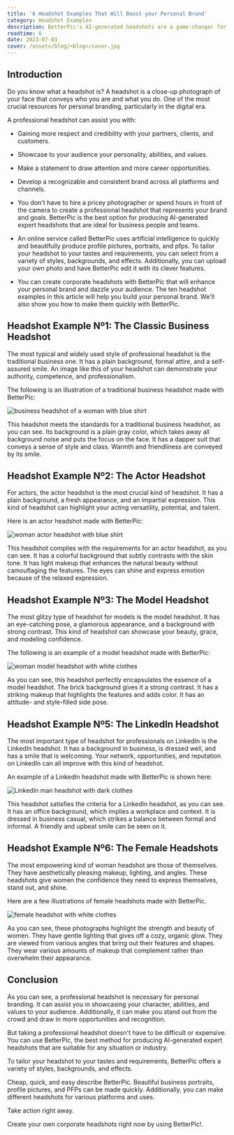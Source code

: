 ```yaml
---
title: '6 Headshot Examples That Will Boost your Personal Brand'
category: Headshot Examples
description: BetterPic's AI-generated headshots are a game-changer for personal branding. Create stunning headshots for any industry or platform with ease.
readtime: 6
date: 2023-07-03
cover: /assets/blog/<blog>/cover.jpg
---
```

## Introduction
Do you know what a headshot is? A headshot is a close-up photograph of your face that conveys who you are and what you do. One of the most crucial resources for personal branding, particularly in the digital era.

A professional headshot can assist you with:

- Gaining more respect and credibility with your partners, clients, and customers.

- Showcase to your audience your personality, abilities, and values.

- Make a statement to draw attention and more career opportunities.

- Develop a recognizable and consistent brand across all platforms and channels.

- You don't have to hire a pricey photographer or spend hours in front of the camera to create a professional headshot that represents your brand and goals. BetterPic is the best option for producing AI-generated expert headshots that are ideal for business people and teams.

- An online service called BetterPic uses artificial intelligence to quickly and beautifully produce profile pictures, portraits, and pfps. To tailor your headshot to your tastes and requirements, you can select from a variety of styles, backgrounds, and effects. Additionally, you can upload your own photo and have BetterPic edit it with its clever features.

- You can create corporate headshots with BetterPic that will enhance your personal brand and dazzle your audience. The ten headshot examples in this article will help you build your personal brand. We'll also show you how to make them quickly with BetterPic.

## Headshot Example Nº1: The Classic Business Headshot
The most typical and widely used style of professional headshot is the traditional business one. It has a plain background, formal attire, and a self-assured smile. An image like this of your headshot can demonstrate your authority, competence, and professionalism.

The following is an illustration of a traditional business headshot made with BetterPic:

![business headshot of a woman with blue shirt](https://www.betterpic.io/_vercel/image?url=/assets/blog/media/model-examples-1/betterpic-generated-headshot-554.jpg&w=768&q=70)

This headshot meets the standards for a traditional business headshot, as you can see. Its background is a plain gray color, which takes away all background noise and puts the focus on the face. It has a dapper suit that conveys a sense of style and class. Warmth and friendliness are conveyed by its smile.

## Headshot Example Nº2: The Actor Headshot
For actors, the actor headshot is the most crucial kind of headshot. It has a plain background, a fresh appearance, and an impartial expression. This kind of headshot can highlight your acting versatility, potential, and talent.

Here is an actor headshot made with BetterPic:

![woman actor headshot with blue shirt](https://www.betterpic.io/_vercel/image?url=/assets/blog/media/model-examples-1/betterpic-generated-headshot-611.jpg&w=768&q=70)

This headshot complies with the requirements for an actor headshot, as you can see. It has a colorful background that subtly contrasts with the skin tone. It has light makeup that enhances the natural beauty without camouflaging the features. The eyes can shine and express emotion because of the relaxed expression.

## Headshot Example Nº3: The Model Headshot
The most glitzy type of headshot for models is the model headshot. It has an eye-catching pose, a glamorous appearance, and a background with strong contrast. This kind of headshot can showcase your beauty, grace, and modeling confidence.

The following is an example of a model headshot made with BetterPic:

![woman model headshot with white clothes](https://www.betterpic.io/_vercel/image?url=/assets/blog/media/model-examples-1/betterpic-generated-headshot-496.jpg&w=768&q=70)

As you can see, this headshot perfectly encapsulates the essence of a model headshot. The brick background gives it a strong contrast. It has a striking makeup that highlights the features and adds color. It has an attitude- and style-filled side pose.

## Headshot Example Nº5: The LinkedIn Headshot
The most important type of headshot for professionals on LinkedIn is the LinkedIn headshot. It has a background in business, is dressed well, and has a smile that is welcoming. Your network, opportunities, and reputation on LinkedIn can all improve with this kind of headshot.

An example of a LinkedIn headshot made with BetterPic is shown here:

![LinkedIn man headshot with dark clothes](https://www.betterpic.io/_vercel/image?url=/assets/blog/media/model-examples-1/betterpic-generated-headshot-96.jpg&w=768&q=70)

This headshot satisfies the criteria for a LinkedIn headshot, as you can see. It has an office background, which implies a workplace and context. It is dressed in business casual, which strikes a balance between formal and informal. A friendly and upbeat smile can be seen on it.

## Headshot Example Nº6: The Female Headshots
The most empowering kind of woman headshot are those of themselves. They have aesthetically pleasing makeup, lighting, and angles. These headshots give women the confidence they need to express themselves, stand out, and shine.

Here are a few illustrations of female headshots made with BetterPic.

![female headshot with white clothes](https://www.betterpic.io/_vercel/image?url=/assets/blog/media/model-examples-1/betterpic-generated-headshot-451.jpg&w=768&q=70)

As you can see, these photographs highlight the strength and beauty of women. They have gentle lighting that gives off a cozy, organic glow. They are viewed from various angles that bring out their features and shapes. They wear various amounts of makeup that complement rather than overwhelm their appearance.

## Conclusion
As you can see, a professional headshot is necessary for personal branding. It can assist you in showcasing your character, abilities, and values to your audience. Additionally, it can make you stand out from the crowd and draw in more opportunities and recognition.

But taking a professional headshot doesn't have to be difficult or expensive. You can use BetterPic, the best method for producing AI-generated expert headshots that are suitable for any situation or industry.

To tailor your headshot to your tastes and requirements, BetterPic offers a variety of styles, backgrounds, and effects.

Cheap, quick, and easy describe BetterPic. Beautiful business portraits, profile pictures, and PFPs can be made quickly. Additionally, you can make different headshots for various platforms and uses.

Take action right away.

Create your own corporate headshots right now by using BetterPic!.